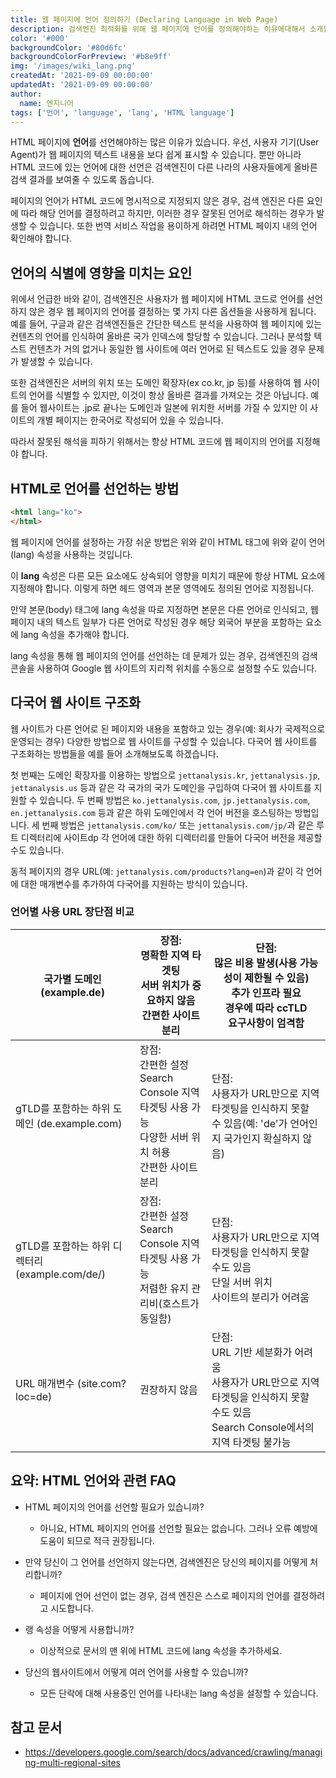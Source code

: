 ```yaml
---
title: 웹 페이지에 언어 정의하기 (Declaring Language in Web Page)
description: 검색엔진 최적화를 위해 웹 페이지에 언어를 정의해야하는 이유에대해서 소개합니다.
color: '#000'
backgroundColor: '#80d6fc'
backgroundColorForPreview: '#b8e9ff'
img: '/images/wiki_lang.png'
createdAt: '2021-09-09 00:00:00'
updatedAt: '2021-09-09 00:00:00'
author:
  name: 엔지니어
tags: ['언어', 'language', 'lang', 'HTML language']
---
```


HTML 페이지에 **언어**를 선언해야하는 많은 이유가 있습니다. 우선, 사용자 기기(User Agent)가 웹 페이지의 텍스트 내용을 보다 쉽게 표시할 수 있습니다. 뿐만 아니라 HTML 코드에 있는 언어에 대한 선언은 검색엔진이 다른 나라의 사용자들에게 올바른 검색 결과를 보여줄 수 있도록 돕습니다.

<!--more-->

페이지의 언어가 HTML 코드에 명시적으로 지정되지 않은 경우, 검색 엔진은 다른 요인에 따라 해당 언어를 결정하려고 하지만, 이러한 경우 잘못된 언어로 해석하는 경우가 발생할 수 있습니다. 또한 번역 서비스 작업을 용이하게 하려면 HTML 페이지 내의 언어 확인해야 합니다.

## 언어의 식별에 영향을 미치는 요인

위에서 언급한 바와 같이, 검색엔진은 사용자가 웹 페이지에 HTML 코드로 언어를 선언하지 않은 경우 웹 페이지의 언어를 결정하는 몇 가지 다른 옵션들을 사용하게 됩니다. 예를 들어, 구글과 같은 검색엔진들은 간단한 텍스트 분석을 사용하여 웹 페이지에 있는 컨텐츠의 언어를 인식하여 올바른 국가 인덱스에 할당할 수 있습니다. 그러나 분석할 텍스트 컨텐츠가 거의 없거나 동일한 웹 사이트에 여러 언어로 된 텍스트도 있을 경우 문제가 발생할 수 있습니다.

또한 검색엔진은 서버의 위치 또는 도메인 확장자(ex co.kr, jp 등)를 사용하여 웹 사이트의 언어를 식별할 수 있지만, 이것이 항상 올바른 결과를 가져오는 것은 아닙니다. 예를 들어 웹사이트는 .jp로 끝나는 도메인과 일본에 위치한 서버를 가질 수 있지만 이 사이트의 개별 페이지는 한국어로 작성되어 있을 수 있습니다.

따라서 잘못된 해석을 피하기 위해서는 항상 HTML 코드에 웹 페이지의 언어를 지정해야 합니다.

## HTML로 언어를 선언하는 방법

```html
<html lang="ko">
</html>
```

웹 페이지에 언어를 설정하는 가장 쉬운 방법은 위와 같이 HTML 태그에 위와 같이 언어(lang) 속성을 사용하는 것입니다.

이 **lang** 속성은 다른 모든 요소에도 상속되어 영향을 미치기 때문에 항상 HTML 요소에 지정해야 합니다. 이렇게 하면 헤드 영역과 본문 영역에도 정의된 언어로 지정됩니다.

만약 본문(body) 태그에 lang 속성을 따로 지정하면 본문은 다른 언어로 인식되고, 웹 페이지 내의 텍스트 일부가 다른 언어로 작성된 경우 해당 외국어 부분을 포함하는 요소에 lang 속성을 추가해야 합니다.

lang 속성을 통해 웹 페이지의 언어를 선언하는 데 문제가 있는 경우, 검색엔진의 검색 콘솔을 사용하여 Google 웹 사이트의 지리적 위치를 수동으로 설정할 수도 있습니다.

<simple-diagnosis title='페이지 언어 SEO 진단하기' description='검색엔진 최적화를 위한 페이지 언어을 진단해보세요.'></simple-diagnosis>

## 다국어 웹 사이트 구조화

웹 사이트가 다른 언어로 된 페이지와 내용을 포함하고 있는 경우(예: 회사가 국제적으로 운영되는 경우) 다양한 방법으로 웹 사이트를 구성할 수 있습니다. 다국어 웹 사이트를 구조화하는 방법들을 예를 들어 소개해보도록 하겠습니다.

첫 번째는 도메인 확장자를 이용하는 방법으로 `jettanalysis.kr`, `jettanalysis.jp`, `jettanalysis.us` 등과 같은 각 국가의 국가 도메인을 구입하여 다국어 웹 사이트를 지원할 수 있습니다. 두 번째 방법은 `ko.jettanalysis.com`, `jp.jettanalysis.com`, `en.jettanalysis.com` 등과 같은 하위 도메인에서 각 언어 버전을 호스팅하는 방법입니다. 세 번째 방법은 `jettanalysis.com/ko/` 또는 `jettanalysis.com/jp/`과 같은 루트 디렉터리에 사이트dp 각 언어에 대한 하위 디렉터리를 만들어 다국어 버전을 제공할 수도 있습니다.

동적 페이지의 경우 URL(예: `jettanalysis.com/products?lang=en`)과 같이 각 언어에 대한 매개변수를 추가하여 다국어를 지원하는 방식이 있습니다.

### 언어별 사용 URL 장단점 비교

| 국가별 도메인 (example.de) | 장점:<br/>명확한 지역 타겟팅<br/>서버 위치가 중요하지 않음<br/>간편한 사이트 분리 | 단점:<br/>많은 비용 발생(사용 가능성이 제한될 수 있음)<br/>추가 인프라 필요<br/>경우에 따라 ccTLD<br/>요구사항이 엄격함 |
|-|-|-|
| gTLD를 포함하는 하위 도메인 (de.example.com) | 장점:<br/>간편한 설정<br/>Search Console 지역 타겟팅 사용 가능<br/>다양한 서버 위치 허용<br/>간편한 사이트 분리 | 단점:<br/>사용자가 URL만으로 지역 타겟팅을 인식하지 못할 수 있음(예: 'de'가 언어인지 국가인지 확실하지 않음)|
| gTLD를 포함하는 하위 디렉터리 (example.com/de/) | 장점:<br/>간편한 설정<br/>Search Console 지역 타겟팅 사용 가능<br/>저렴한 유지 관리비(호스트가 동일함) | 단점:<br/>사용자가 URL만으로 지역 타겟팅을 인식하지 못할 수도 있음<br/>단일 서버 위치<br/>사이트의 분리가 어려움 |
| URL 매개변수 (site.com?loc=de) | 권장하지 않음 | 단점:<br/>URL 기반 세분화가 어려움<br/>사용자가 URL만으로 지역 타겟팅을 인식하지 못할 수도 있음<br/>Search Console에서의 지역 타겟팅 불가능 |

## 요약: HTML 언어와 관련 FAQ

- HTML 페이지의 언어를 선언할 필요가 있습니까?
  - 아니요, HTML 페이지의 언어를 선언할 필요는 없습니다. 그러나 오류 예방에 도움이 되므로 적극 권장됩니다.

- 만약 당신이 그 언어를 선언하지 않는다면, 검색엔진은 당신의 페이지를 어떻게 처리합니까?
  - 페이지에 언어 선언이 없는 경우, 검색 엔진은 스스로 페이지의 언어를 결정하려고 시도합니다.

- 랭 속성을 어떻게 사용합니까?
  - 이상적으로 문서의 맨 위에 HTML 코드에 lang 속성을 추가하세요.

- 당신의 웹사이트에서 어떻게 여러 언어를 사용할 수 있습니까?
  - 모든 단락에 대해 사용중인 언어를 나타내는 lang 속성을 설정할 수 있습니다.

## 참고 문서

- https://developers.google.com/search/docs/advanced/crawling/managing-multi-regional-sites
